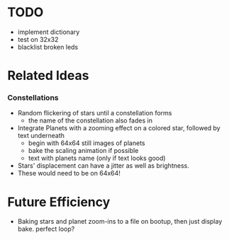 # TODO
- implement dictionary
- test on 32x32
- blacklist broken leds

# Related Ideas
### Constellations
- Random flickering of stars until a constellation forms
    - the name of the constellation also fades in
- Integrate Planets with a zooming effect on a colored star, followed by text underneath
    - begin with 64x64 still images of planets
    - bake the scaling animation if possible
    - text with planets name (only if text looks good)
- Stars' displacement can have a jitter as well as brightness.
- These would need to be on 64x64!

# Future Efficiency
- Baking stars and planet zoom-ins to a file on bootup, then just display bake. perfect loop?